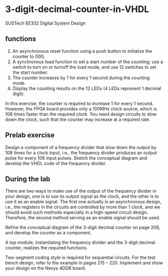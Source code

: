 # 3-digit-decimal-counter-in-VHDL
 SUSTech EE332 Digital System Design

## functions
1) An asynchronous reset function using a push button to initialize the counter to 000;
2) A synchronous load function to set a start number of the counting; use a switch to turn on or turnoff the load mode, and use 12 switches to set the start number.
3) The counter increases by 1 for every 1 second during the counting mode.
4) Display the counting results on the 12 LEDs (4 LEDs represent 1 decimal digit).

In this exercise, the counter is required to increase 1 for every 1 second. However, the FPGA board provides only a 100MHz clock source, which is 108 times faster than the required clock. You need design circuits to slow down the clock, such that the counter may increase at a required rate.

## Prelab exercise
Design a component of a frequency divider that slow down the output by 108 times for a clock input, i.e., the frequency divider produces an output pulse for every 108 input pulses. Sketch the conceptual diagram and develop the VHDL code of the frequency divider.

## During the lab
There are two ways to make use of the output of the frequency divider in your design, one is to use its output signal as the clock, and the other is to use it as an enable signal. The first one actually is an asynchronous design, i.e., the registers in the circuits are controlled by more than 1 clock, and we should avoid such methods especially in a high-speed circuit design. Therefore, the second method serving as an enable signal should be used.

Refine the conceptual diagram of the 3-digit decimal counter on page 208, and develop the counter as a component.

A top module, instantiating the frequency divider and the 3-digit decimal counter, realizes the required functions.

Two-segment coding style is required for sequential circuits.
For the test bench design, refer to the example in pages 215 – 220.
Implement and show your design on the Nexys 4DDR board.
